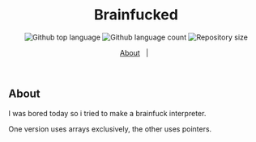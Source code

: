 <h1 align="center">Brainfucked</h1>

<p align="center">
  <img alt="Github top language" src="https://img.shields.io/github/languages/top/MrHencke/Brainfucked?color=56BEB8">

  <img alt="Github language count" src="https://img.shields.io/github/languages/count/MrHencke/Brainfucked?color=56BEB8">

  <img alt="Repository size" src="https://img.shields.io/github/repo-size/MrHencke/Brainfucked?color=56BEB8">
</p>

<p align="center">
  <a href="#about">About</a> &#xa0; | &#xa0; 
</p>

<br>

## About ##

I was bored today so i tried to make a brainfuck interpreter.

One version uses arrays exclusively, the other uses pointers.

